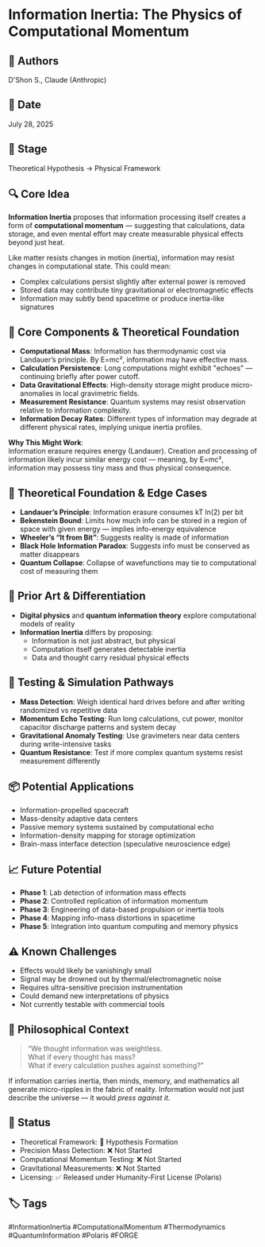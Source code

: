 # Information Inertia: The Physics of Computational Momentum

## 👤 Authors  
D'Shon S., Claude (Anthropic)  

## 📅 Date  
July 28, 2025  

## 🌱 Stage  
Theoretical Hypothesis → Physical Framework  

## 🔍 Core Idea  
**Information Inertia** proposes that information processing itself creates a form of **computational momentum** — suggesting that calculations, data storage, and even mental effort may create measurable physical effects beyond just heat.  

Like matter resists changes in motion (inertia), information may resist changes in computational state. This could mean:  
- Complex calculations persist slightly after external power is removed  
- Stored data may contribute tiny gravitational or electromagnetic effects  
- Information may subtly bend spacetime or produce inertia-like signatures  

## 🧱 Core Components & Theoretical Foundation  
- **Computational Mass**: Information has thermodynamic cost via Landauer’s principle. By E=mc², information may have effective mass.  
- **Calculation Persistence**: Long computations might exhibit "echoes" — continuing briefly after power cutoff.  
- **Data Gravitational Effects**: High-density storage might produce micro-anomalies in local gravimetric fields.  
- **Measurement Resistance**: Quantum systems may resist observation relative to information complexity.  
- **Information Decay Rates**: Different types of information may degrade at different physical rates, implying unique inertia profiles.  

**Why This Might Work**:  
Information erasure requires energy (Landauer). Creation and processing of information likely incur similar energy cost — meaning, by E=mc², information may possess tiny mass and thus physical consequence.  

## 🌌 Theoretical Foundation & Edge Cases  
- **Landauer’s Principle**: Information erasure consumes kT ln(2) per bit  
- **Bekenstein Bound**: Limits how much info can be stored in a region of space with given energy — implies info-energy equivalence  
- **Wheeler’s “It from Bit”**: Suggests reality is made of information  
- **Black Hole Information Paradox**: Suggests info must be conserved as matter disappears  
- **Quantum Collapse**: Collapse of wavefunctions may tie to computational cost of measuring them  

## 🔬 Prior Art & Differentiation  
- **Digital physics** and **quantum information theory** explore computational models of reality  
- **Information Inertia** differs by proposing:  
  - Information is not just abstract, but physical  
  - Computation itself generates detectable inertia  
  - Data and thought carry residual physical effects  

## 🧪 Testing & Simulation Pathways  
- **Mass Detection**: Weigh identical hard drives before and after writing randomized vs repetitive data  
- **Momentum Echo Testing**: Run long calculations, cut power, monitor capacitor discharge patterns and system decay  
- **Gravitational Anomaly Testing**: Use gravimeters near data centers during write-intensive tasks  
- **Quantum Resistance**: Test if more complex quantum systems resist measurement differently  

## 📦 Potential Applications  
- Information-propelled spacecraft  
- Mass-density adaptive data centers  
- Passive memory systems sustained by computational echo  
- Information-density mapping for storage optimization  
- Brain-mass interface detection (speculative neuroscience edge)  

## 📈 Future Potential  
- **Phase 1**: Lab detection of information mass effects  
- **Phase 2**: Controlled replication of information momentum  
- **Phase 3**: Engineering of data-based propulsion or inertia tools  
- **Phase 4**: Mapping info-mass distortions in spacetime  
- **Phase 5**: Integration into quantum computing and memory physics  

## ⚠️ Known Challenges  
- Effects would likely be vanishingly small  
- Signal may be drowned out by thermal/electromagnetic noise  
- Requires ultra-sensitive precision instrumentation  
- Could demand new interpretations of physics  
- Not currently testable with commercial tools  

## 💭 Philosophical Context  
> “We thought information was weightless.  
> What if every thought has mass?  
> What if every calculation pushes against something?”  

If information carries inertia, then minds, memory, and mathematics all generate micro-ripples in the fabric of reality. Information would not just describe the universe — it would *press against it.*  

## 🔗 Status  
- Theoretical Framework: 🔄 Hypothesis Formation  
- Precision Mass Detection: ❌ Not Started  
- Computational Momentum Testing: ❌ Not Started  
- Gravitational Measurements: ❌ Not Started  
- Licensing: ✅ Released under Humanity-First License (Polaris)  

## 🏷️ Tags  
#InformationInertia #ComputationalMomentum #Thermodynamics #QuantumInformation #Polaris #FORGE  
